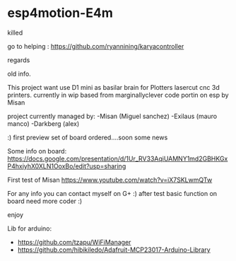 # esp4motion-E4m
killed


go to helping :
https://github.com/ryannining/karyacontroller

regards
















old info.


This project want use D1 mini as basilar brain for Plotters lasercut cnc 3d printers.
currently in wip based from marginallyclever code portin on esp by Misan 

project currently managed by:
-Misan (Miguel sanchez)
-Exilaus (mauro manco)
-Darkberg (alex)

:) first preview set of board ordered....soon some news

Some info on board:
https://docs.google.com/presentation/d/1Ur_RV33AqiUAMNY1md2GBHKGxP4hxiyhX0XLN1OoxBo/edit?usp=sharing

First test of Misan
https://www.youtube.com/watch?v=iX7SKLwmQTw

For any info you can contact myself on G+ :) after test basic function on board need more coder :)

enjoy


Lib for arduino:


- https://github.com/tzapu/WiFiManager
- https://github.com/hibikiledo/Adafruit-MCP23017-Arduino-Library
